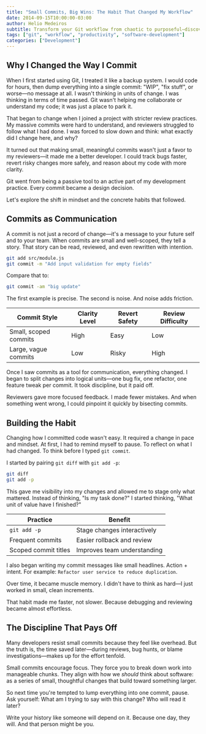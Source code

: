 ```yaml
---
title: "Small Commits, Big Wins: The Habit That Changed My Workflow"
date: 2014-09-15T10:00:00-03:00
author: Helio Medeiros
subtitle: Transform your Git workflow from chaotic to purposeful—discover how small, meaningful commits improve code quality, collaboration, and debugging efficiency
tags: ["git", "workflow", "productivity", "software-development"]
categories: ["Development"]
---
```


## Why I Changed the Way I Commit

When I first started using Git, I treated it like a backup system. I would code for hours, then dump everything into a single commit: "WIP", "fix stuff", or worse—no message at all. I wasn't thinking in units of change. I was thinking in terms of time passed. Git wasn't helping me collaborate or understand my code; it was just a place to park it.

That began to change when I joined a project with stricter review practices. My massive commits were hard to understand, and reviewers struggled to follow what I had done. I was forced to slow down and think: what exactly did I change here, and why?

It turned out that making small, meaningful commits wasn't just a favor to my reviewers—it made me a better developer. I could track bugs faster, revert risky changes more safely, and reason about my code with more clarity.

Git went from being a passive tool to an active part of my development practice. Every commit became a design decision.

Let's explore the shift in mindset and the concrete habits that followed.

## Commits as Communication

A commit is not just a record of change—it's a message to your future self and to your team. When commits are small and well-scoped, they tell a story. That story can be read, reviewed, and even rewritten with intention.

```bash
git add src/module.js
git commit -m "Add input validation for empty fields"
```

Compare that to:

```bash
git commit -am "big update"
```

The first example is precise. The second is noise. And noise adds friction.

| Commit Style          | Clarity Level | Revert Safety | Review Difficulty |
| --------------------- | ------------- | ------------- | ----------------- |
| Small, scoped commits | High          | Easy          | Low               |
| Large, vague commits  | Low           | Risky         | High              |

Once I saw commits as a tool for communication, everything changed. I began to split changes into logical units—one bug fix, one refactor, one feature tweak per commit. It took discipline, but it paid off.

Reviewers gave more focused feedback. I made fewer mistakes. And when something went wrong, I could pinpoint it quickly by bisecting commits.

## Building the Habit

Changing how I committed code wasn't easy. It required a change in pace and mindset. At first, I had to remind myself to pause. To reflect on what I had changed. To think before I typed `git commit`.

I started by pairing `git diff` with `git add -p`:

```bash
git diff
git add -p
```

This gave me visibility into my changes and allowed me to stage only what mattered. Instead of thinking, "Is my task done?" I started thinking, "What unit of value have I finished?"

| Practice             | Benefit                     |
| -------------------- | --------------------------- |
| `git add -p`         | Stage changes interactively |
| Frequent commits     | Easier rollback and review  |
| Scoped commit titles | Improves team understanding |

I also began writing my commit messages like small headlines. Action + intent. For example: `Refactor user service to reduce duplication`.

Over time, it became muscle memory. I didn't have to think as hard—I just worked in small, clean increments.

That habit made me faster, not slower. Because debugging and reviewing became almost effortless.

## The Discipline That Pays Off

Many developers resist small commits because they feel like overhead. But the truth is, the time saved later—during reviews, bug hunts, or blame investigations—makes up for the effort tenfold.

Small commits encourage focus. They force you to break down work into manageable chunks. They align with how we _should_ think about software: as a series of small, thoughtful changes that build toward something larger.

So next time you're tempted to lump everything into one commit, pause. Ask yourself: What am I trying to say with this change? Who will read it later?

Write your history like someone will depend on it. Because one day, they will. And that person might be you.
